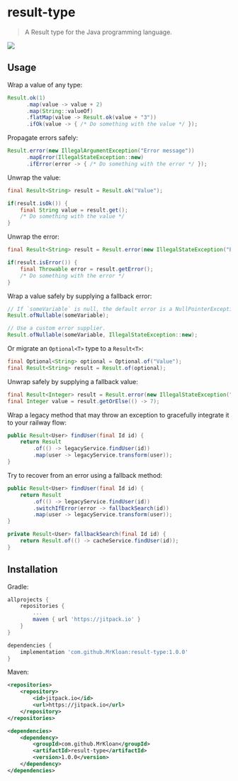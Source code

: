 # result-type
> A Result type for the Java programming language.

[![](https://jitpack.io/v/MrKloan/result-type.svg)](https://jitpack.io/#MrKloan/result-type)

## Usage

Wrap a value of any type:
```java
Result.ok(1)
      .map(value -> value + 2)
      .map(String::valueOf)
      .flatMap(value -> Result.ok(value + "3"))
      .ifOk(value -> { /* Do something with the value */ });
```

Propagate errors safely:
```java
Result.error(new IllegalArgumentException("Error message"))
      .mapError(IllegalStateException::new)
      .ifError(error -> { /* Do something with the error */ });
```

Unwrap the value:
```java
final Result<String> result = Result.ok("Value");

if(result.isOk()) {
    final String value = result.get();
    /* Do something with the value */
}
```

Unwrap the error:
```java
final Result<String> result = Result.error(new IllegalStateException("Error message"));

if(result.isError()) {
    final Throwable error = result.getError();
    /* Do something with the error */
}
```

Wrap a value safely by supplying a fallback error:  
```java
// If `someVariable` is null, the default error is a NullPointerException.
Result.ofNullable(someVariable);

// Use a custom error supplier.
Result.ofNullable(someVariable, IllegalStateException::new);
```

Or migrate an `Optional<T>` type to a `Result<T>`:
```java
final Optional<String> optional = Optional.of("Value");
final Result<String> result = Result.of(optional);
```

Unwrap safely by supplying a fallback value:
```java
final Result<Integer> result = Result.error(new IllegalStateException("Error message"));
final Integer value = result.getOrElse(() -> 7);
```

Wrap a legacy method that may throw an exception to gracefully integrate it to your railway flow:
```java
public Result<User> findUser(final Id id) {
    return Result
        .of(() -> legacyService.findUser(id))
        .map(user -> legacyService.transform(user));
}
```

Try to recover from an error using a fallback method:
```java
public Result<User> findUser(final Id id) {
    return Result
        .of(() -> legacyService.findUser(id))
        .switchIfError(error -> fallbackSearch(id))
        .map(user -> legacyService.transform(user));
}

private Result<User> fallbackSearch(final Id id) {
    return Result.of(() -> cacheService.findUser(id));
}
```

## Installation

Gradle:
```groovy
allprojects {
	repositories {
		...
		maven { url 'https://jitpack.io' }
	}
}

dependencies {
	implementation 'com.github.MrKloan:result-type:1.0.0'
}
```

Maven:
```xml
<repositories>
	<repository>
		<id>jitpack.io</id>
		<url>https://jitpack.io</url>
	</repository>
</repositories>

<dependencies>
	<dependency>
		<groupId>com.github.MrKloan</groupId>
		<artifactId>result-type</artifactId>
		<version>1.0.0</version>
	</dependency>
</dependencies>
```
